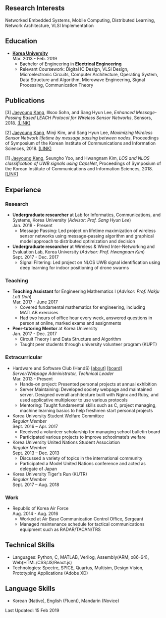 Research Interests
---------
Networked Embedded Systems, Mobile Computing, Distributed Learning, Network Architecture, VLSI Implementation

Education
---------
* **<U>Korea University</U>**<br/>
Mar. 2013 - Feb. 2019
    * Bachelor of Engineering in **Electrical Engineering**
    * Relevant Coursework: Digital IC Design, VLSI Design, Microelectronic Circuits, Computer Architecture, Operating System, Data Structure and Algorithm, Microwave Engineering, Signal Processing, Communication Theory

Publications
----------

[3] <u>Jaeyoung Kang</u>, Illsoo Sohn, and Sang Hyun Lee, *Enhanced Message-Passing Based LEACH Protocol for Wireless Sensor Networks*, Sensors, 2018. 
[\[LINK\]](https://www.mdpi.com/1424-8220/19/1/75)

[2] <u>Jaeyoung Kang</u>, Minji Kim, and Sang Hyun Lee, *Maximizing Wireless Sensor Network lifetime by message passing between nodes*, Proceedings of Symposium of the Korean Institute of Communications and Information Sciences, 2018. [\[LINK\]](http://www.dbpia.co.kr/Journal/ArticleDetail/NODE07512630)

[1] <u>Jaeyoung Kang</u>, Seungho Yoo, and Hwangnam Kim, *LOS and NLOS classification of UWB signals using CapsNet*, Proceedings of Symposium of the Korean Institute of Communications and Information Sciences, 2018. [\[LINK\]](http://www.dbpia.co.kr/Journal/ArticleDetail/NODE07368798)

Experience
----------

### Research
* **Undergraduate researcher** at Lab for Informatics, Communications, and Systems, Korea University (*Advisor: Prof. Sang Hyun Lee*)<br/>
Jan. 2018 - Present
    * Message Passing:
      Led project on lifetime maximization of wireless sensor networks using message-passing algorithm and graphical model approach to distributed optimization and decision<br/>
* **Undergraduate researcher** at Wireless & Wired Inter-Networking and Evaluation Lab, Korea University (*Advisor: Prof. Hwangnam Kim*)<br/>
Sept. 2017 - Dec. 2017
    * Signal Filtering:
      Led project on NLOS UWB signal identification using deep learning for indoor positioning of drone swarms<br/>
      
### Teaching
* **Teaching Assistant** for Engineering Mathematics I (*Advisor: Prof. Nakju Lett Doh*)<br/>
Mar. 2017 - June 2017
    * Covered fundamental mathematics for engineering, including MATLAB exercises
    * Had two hours of office hour every week, answered questions in person at online, marked exams and assignments
* **Peer-tutoring Mentor** at Korea University<br/>
Jan. 2017 - Dec. 2017
    * Circuit Theory I and Data Structure and Algorithm
    * Taught peer students through university volunteer program (KUPT)

### Extracurricular
* Hardware and Software Club (HandS) [\[about\]](https://hands.korea.ac.kr) [\[board\]](https://hardwareand.software)<br/>
*Server/Webpage Administrator, Technical Leader*<br/>
Mar. 2013 - Present
  * Hands-on project: Presented personal projects at annual exhibition
  * Server Maintaining: Developed society webpage and maintained server. Designed overall architecture built with Nginx and Ruby, and used applicative multiplexer to use various protocols
  * Mentoring: Taught fundamental skills such as C, project managing, machine learning basics to help freshmen start personal projects
* Korea University Student Welfare Committee<br/>
*Regular Member*<br/>
Sept. 2016 – Apr. 2017
    * Received a volunteer scholarship for managing school bulletin board
    * Participated various projects to improve schoolmate’s welfare
* Korea University United Nations Student Association<br/>
*Regular Member*<br/>
Sept. 2013 – Dec. 2013
    * Discussed a variety of topics in the international community
    * Participated a Model United Nations conference and acted as delegate of Japan
* Korea University Tiger's Run (KUTR)<br/>
*Regular Member*<br/>
Sept. 2017 – Aug. 2018


### Work
* Republic of Korea Air Force<br/>
Aug. 2014 - Aug. 2016
  * Worked at Air Base Communication Control Office, Sergeant
  * Managed maintenance schedule for tactical communications equipment such as RADAR/TACAN/TRS

Technical Skills
----------
* Languages: Python, C, MATLAB, Verilog, Assembly(ARM, x86-64), Web(HTML/CSS/JS/React.js)
* Technologies: Spectre, SPICE, Quartus, Multisim, Design Vision, Prototyping Applications (Adobe XD)

Language Skills
----------
* Korean (Native), English (Fluent), Mandarin (Novice)

Last Updated: 15 Feb 2019
